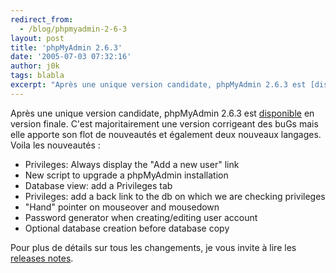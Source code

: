 ```yaml
---
redirect_from:
  - /blog/phpmyadmin-2-6-3
layout: post
title: 'phpMyAdmin 2.6.3'
date: '2005-07-03 07:32:16'
author: j0k
tags: blabla
excerpt: "Après une unique version candidate, phpMyAdmin 2.6.3 est [disponible](http://www.phpmyadmin.net/home_page/downloads.php#2.6.3) en version finale.   )   C'est majoritairement une version corrigeant des buGs mais elle apporte son flot de nouveautés et également deux nouveaux langages.   Voila les nouveautés :  \n  \n* Privileges: Always      …"
---
```


Après une unique version candidate, phpMyAdmin 2.6.3 est [disponible](http://www.phpmyadmin.net/home_page/downloads.php#2.6.3) en version finale.      C'est majoritairement une version corrigeant des buGs mais elle apporte son flot de nouveautés et également deux nouveaux langages.   Voila les nouveautés :

* Privileges: Always display the "Add a new user" link
* New script to upgrade a phpMyAdmin installation
* Database view: add a Privileges tab
* Privileges: add a back link to the db on which we are checking privileges
* "Hand" pointer on mouseover and mousedown
* Password generator when creating/editing user account
* Optional database creation before database copy

Pour plus de détails sur tous les changements, je vous invite à lire les [releases notes](http://www.phpmyadmin.net/home_page/downloads.php?relnotes=0).
